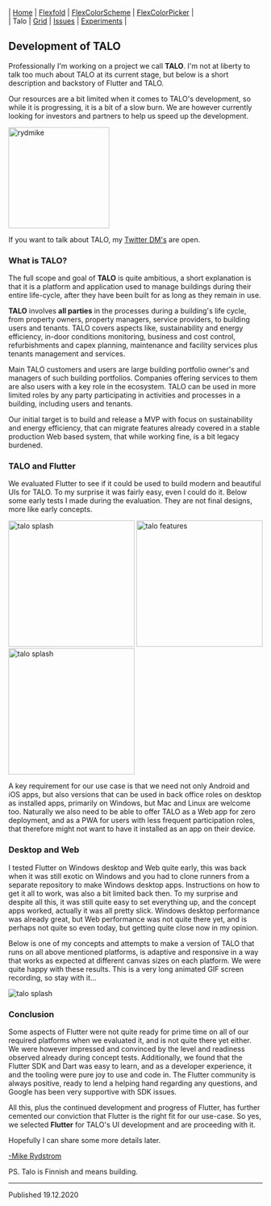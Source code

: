| [Home](README) | [Flexfold](flexfold) | [FlexColorScheme](colorscheme) | [FlexColorPicker](colorpicker) |  
| Talo           | [Grid](gridview)     | [Issues](issues)               | [Experiments](experiments)     |


## Development of TALO

Professionally I'm working on a project we call **TALO**. I'm not at liberty to talk too much about TALO at its
current stage, but below is a short description and backstory of Flutter and TALO.

Our resources are a bit limited when it comes to TALO's development, so while it is progressing, it is a bit of a
slow burn. We are however currently looking for investors and partners to help us speed up the development.

<img src="https://rydmike.com/assets/mr2_round400_tr.png?raw=true" alt="rydmike" width="200"/>

If you want to talk about TALO, my [Twitter DM's](https://twitter.com/RydMike) are open. 

### What is TALO?

The full scope and goal of **TALO** is quite ambitious, a short explanation is that it is a platform and application
used to manage buildings during their entire life-cycle, after they have been built for as long as they remain in use.

**TALO** involves **all parties** in the processes during a building's life cycle, from property owners, 
property managers, service providers, to building users and tenants. TALO covers aspects like, sustainability and 
energy efficiency, in-door conditions monitoring, business and cost control, refurbishments and capex planning,
maintenance and facility services plus tenants management and services.

Main TALO customers and users are large building portfolio owner's and managers of such building portfolios.
Companies offering services to them are also users with a key role in the ecosystem. TALO can be used in
more limited roles by any party participating in activities and processes in a building, including
users and tenants.

Our initial target is to build and release a MVP with focus on sustainability and energy efficiency, 
that can migrate features already covered in a stable production Web based system, that while working fine,
is a bit legacy burdened.

### TALO and Flutter

We evaluated Flutter to see if it could be used to build modern and beautiful UIs for TALO. To my 
surprise it was fairly easy, even I could do it. Below some early tests I made during the evaluation. 
They are not final designs, more like early concepts.

<img src="https://rydmike.com/assets/splashdemo3.gif?raw=true" alt="talo splash" width="250"/>
<img src="https://rydmike.com/assets/TaloDemoV1.gif?raw=true" alt="talo features" width="250"/>
<img src="https://rydmike.com/assets/splashdemo3.gif?raw=true" alt="talo splash" width="250"/>

A key requirement for our use case is that we need not only Android and iOS apps, but also versions that 
can be used in back office roles on desktop as installed apps, primarily on Windows, but Mac and Linux are welcome too.
Naturally we also need to be able to offer TALO as a Web app for zero deployment, and as a PWA for users with less
frequent participation roles, that therefore might not want to have it installed as an app on their device.

### Desktop and Web

I tested Flutter on Windows desktop and Web quite early, this was back when it was still exotic on Windows and
you had to clone runners from a separate repository to make Windows desktop apps. Instructions on how to get it
all to work, was also a bit limited back then. To my surprise and despite all this, it was still quite easy to set 
everything up, and the concept apps worked, actually it was all pretty slick. Windows desktop performance was already 
great, but Web performance was not quite there yet, and is perhaps not quite so even today, but getting quite close
now in my opinion.

Below is one of my concepts and attempts to make a version of TALO that runs on all above mentioned platforms, 
is adaptive and responsive in a way that works as expected at different canvas sizes on each platform. We were quite
happy with these results. This is a very long animated GIF screen recording, so stay with it... 

<img src="https://rydmike.com/assets/TaloDesktopDemo.gif?raw=true" alt="talo splash" />


### Conclusion

Some aspects of Flutter were not quite ready for prime time on all of our required platforms when we evaluated it, 
and is not quite there yet either. We were however impressed and convinced by the level and readiness observed already
during concept tests. Additionally, we found that the Flutter SDK and Dart was easy to learn, and as a 
developer experience, it and the tooling were pure joy to use and code in. The Flutter community is always positive, 
ready to lend a helping hand regarding any questions, and Google has been very supportive with SDK issues.
 
All this, plus the continued development and progress of Flutter, has further cemented our conviction that Flutter is
the right fit for our use-case. So yes, we selected **Flutter** for TALO's UI development and are proceeding with it.

Hopefully I can share some more details later.

[-Mike Rydstrom](https://twitter.com/RydMike)

PS. Talo is Finnish and means building.

---
Published 19.12.2020